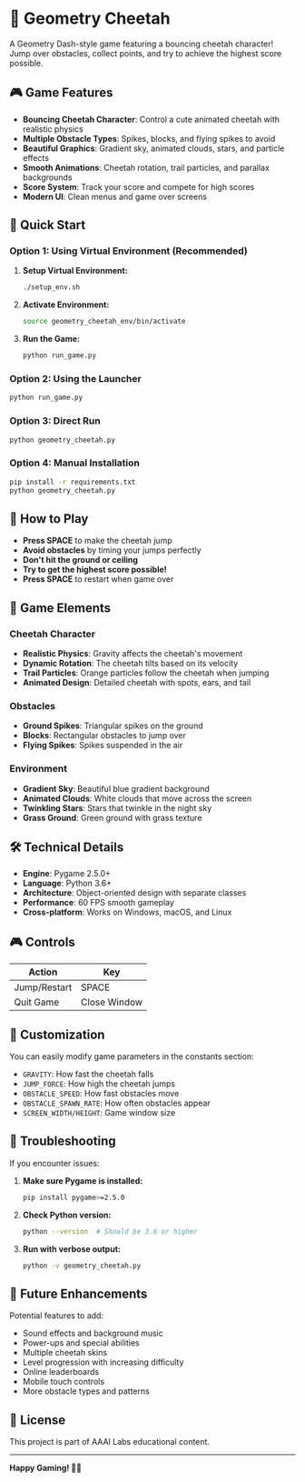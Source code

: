 # 🏃 Geometry Cheetah

A Geometry Dash-style game featuring a bouncing cheetah character! Jump over obstacles, collect points, and try to achieve the highest score possible.

## 🎮 Game Features

- **Bouncing Cheetah Character**: Control a cute animated cheetah with realistic physics
- **Multiple Obstacle Types**: Spikes, blocks, and flying spikes to avoid
- **Beautiful Graphics**: Gradient sky, animated clouds, stars, and particle effects
- **Smooth Animations**: Cheetah rotation, trail particles, and parallax backgrounds
- **Score System**: Track your score and compete for high scores
- **Modern UI**: Clean menus and game over screens

## 🚀 Quick Start

### Option 1: Using Virtual Environment (Recommended)
1. **Setup Virtual Environment:**
   ```bash
   ./setup_env.sh
   ```
   
2. **Activate Environment:**
   ```bash
   source geometry_cheetah_env/bin/activate
   ```

3. **Run the Game:**
   ```bash
   python run_game.py
   ```

### Option 2: Using the Launcher
```bash
python run_game.py
```

### Option 3: Direct Run
```bash
python geometry_cheetah.py
```

### Option 4: Manual Installation
```bash
pip install -r requirements.txt
python geometry_cheetah.py
```

## 🎯 How to Play

- **Press SPACE** to make the cheetah jump
- **Avoid obstacles** by timing your jumps perfectly
- **Don't hit the ground or ceiling**
- **Try to get the highest score possible!**
- **Press SPACE** to restart when game over

## 🎨 Game Elements

### Cheetah Character
- **Realistic Physics**: Gravity affects the cheetah's movement
- **Dynamic Rotation**: The cheetah tilts based on its velocity
- **Trail Particles**: Orange particles follow the cheetah when jumping
- **Animated Design**: Detailed cheetah with spots, ears, and tail

### Obstacles
- **Ground Spikes**: Triangular spikes on the ground
- **Blocks**: Rectangular obstacles to jump over
- **Flying Spikes**: Spikes suspended in the air

### Environment
- **Gradient Sky**: Beautiful blue gradient background
- **Animated Clouds**: White clouds that move across the screen
- **Twinkling Stars**: Stars that twinkle in the night sky
- **Grass Ground**: Green ground with grass texture

## 🛠️ Technical Details

- **Engine**: Pygame 2.5.0+
- **Language**: Python 3.6+
- **Architecture**: Object-oriented design with separate classes
- **Performance**: 60 FPS smooth gameplay
- **Cross-platform**: Works on Windows, macOS, and Linux

## 🎮 Controls

| Action | Key |
|--------|-----|
| Jump/Restart | SPACE |
| Quit Game | Close Window |

## 🔧 Customization

You can easily modify game parameters in the constants section:

- `GRAVITY`: How fast the cheetah falls
- `JUMP_FORCE`: How high the cheetah jumps
- `OBSTACLE_SPEED`: How fast obstacles move
- `OBSTACLE_SPAWN_RATE`: How often obstacles appear
- `SCREEN_WIDTH/HEIGHT`: Game window size

## 🐛 Troubleshooting

If you encounter issues:

1. **Make sure Pygame is installed:**
   ```bash
   pip install pygame>=2.5.0
   ```

2. **Check Python version:**
   ```bash
   python --version  # Should be 3.6 or higher
   ```

3. **Run with verbose output:**
   ```bash
   python -v geometry_cheetah.py
   ```

## 🎯 Future Enhancements

Potential features to add:
- Sound effects and background music
- Power-ups and special abilities
- Multiple cheetah skins
- Level progression with increasing difficulty
- Online leaderboards
- Mobile touch controls
- More obstacle types and patterns

## 📝 License

This project is part of AAAI Labs educational content.

---

**Happy Gaming! 🏃✨** 